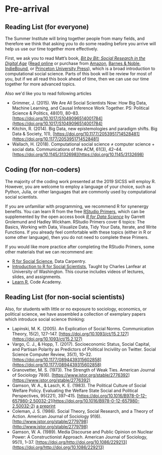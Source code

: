 # Pre-arrival

## Reading List (for everyone)

The Summer Institute will bring together people from many fields, and therefore we think that asking you to do some reading before you arrive will help us use our time together more effectively.

First, we ask you to read Matt’s book, *[Bit by Bit: Social Research in the Digital Age](http://www.bitbybitbook.com)* ([Read online](https://www.bitbybitbook.com/en/1st-ed/preface/) or purchase from [Amazon](https://www.amazon.com/Bit-Social-Research-Digital-Age/dp/0691158649), [Barnes & Noble](https://www.barnesandnoble.com/w/bit-by-bit-matthew-salganik/1125483924), [IndieBound](https://www.indiebound.org/book/9780691158648), or [Princeton University Press](https://press.princeton.edu/titles/11057.html)), which is a broad introduction to computational social science. Parts of this book will be review for most of you, but if we all read this book ahead of time, then we can use our time together for more advanced topics.

Also we'd like you to read following articles

* Grimmer, J. (2015). We Are All Social Scientists Now: How Big Data, Machine Learning, and Causal Inference Work Together. PS: Political Science & Politics, 48(01), 80–83. [https://doi.org/10.1017/S1049096514001784](https://doi.org/10.1017/S1049096514001784)
* Kitchin, R. (2014). Big Data, new epistemologies and paradigm shifts. Big Data & Society, 1(1), [https://doi.org/10.1177/2053951714528481](https://doi.org/10.1177/2053951714528481)
* Wallach, H. (2018). Computational social science ≠ computer science + social data. Communications of the ACM, 61(3), 42–44. [https://doi.org/10.1145/3132698](https://doi.org/10.1145/3132698)

## Coding (for non-coders)

The majority of the coding work presented at the 2019 SICSS will employ R.
However, you are welcome to employ a language of your choice, such as Python, Julia, or other languages that are commonly used by computational social scientists.

If you are unfamiliar with programming, we recommend R for synenergy benefits.
You can learn R from the free [RStudio Primers](https://rstudio.cloud/learn/primers), which can be supplemented by the open access book _[R for Data Science](https://r4ds.had.co.nz/)_ by Garrett Grolemund and Hadley Wickham.
RStudio Primers cover 6 topics: The Basics, Working with Data, Visualize Data, Tidy Your Data, Iterate, and Write Functions.
If you already feel comfortable with these topics (either in R or some other language), then you do not need to complete these Primers.

If you would like more practice after completing the RStudio Primers, some other materials that we can recommend are:
- [R for Social Science](https://datacarpentry.org/r-socialsci/), Data Carpentry.  
- [Introduction to R for Social Scientists](https://clanfear.github.io/CSSS508/), Taught by Charles Lanfear at University of Washington. This course includes videos of lectures, slides, and assignments.
- [Learn R](https://www.codecademy.com/learn/learn-r), Code Academy.

## Reading List (for non-social scientists)

Also, for students with little or no exposure to sociology, economics, or political science, we have assembled a collection of exemplary papers which introduce social science thinking:

* Lapinski, M. K. (2005). An Explication of Social Norms. Communication Theory, 15(2), 127–147. [https://doi.org/10.1093/ct/15.2.127](https://doi.org/10.1093/ct/15.2.127)
* Vargo, C. J., & Hopp, T. (2017). Socioeconomic Status, Social Capital, and Partisan Polarity as Predictors of Political Incivility on Twitter. Social Science Computer Review, 35(1), 10–32. [https://doi.org/10.1177/0894439315602858](https://doi.org/10.1177/0894439315602858)
* Granovetter, M. S. (1973). The Strength of Weak Ties. American Journal of Sociology 78(6).
[https://www.jstor.org/stable/2776392](https://www.jstor.org/stable/2776392)
* Gamson, W. A., & Lasch, K. E. (1983). The Political Culture of Social Welfare Policy. Evaluating the Welfare State Social and Political Perspectives, 95(221), 397–415. [https://doi.org/10.1016/B978-0-12-657980-2.50032-2](https://doi.org/10.1016/B978-0-12-657980-2.50032-2) [a preprint](https://deepblue.lib.umich.edu/bitstream/handle/2027.42/51014/242.pdf?sequence=1&isAllowed=y)
* Coleman, J. S. (1986). Social Theory, Social Research, and a Theory of Action. American Journal of Sociology 91(6). [http://www.jstor.org/stable/2779798](http://www.jstor.org/stable/2779798)
* Gamson, W. A. (1989). Media Discourse and Public Opinion on Nuclear Power: A Constructionist Approach. American Journal of Sociology, 95(1), 1–37. [https://doi.org/http://doi.org/10.1086/229213](https://doi.org/http://doi.org/10.1086/229213)
